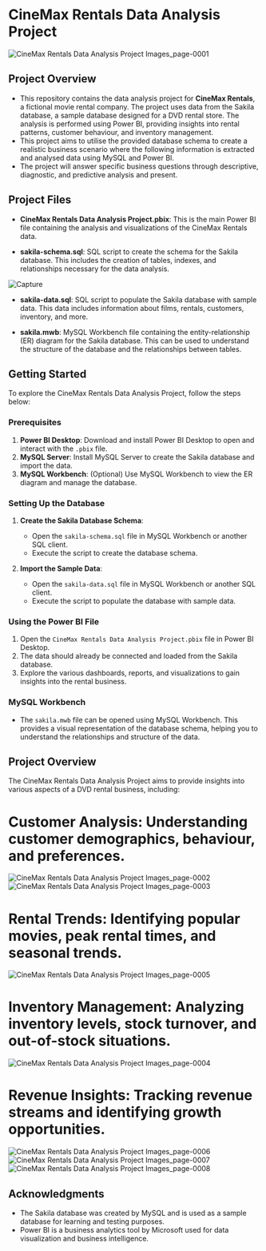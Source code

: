 # CineMax Rentals Data Analysis Project
![CineMax Rentals Data Analysis Project Images_page-0001](https://github.com/user-attachments/assets/46d38975-4bf1-4a87-8617-ee6c87a372bd)

## Project Overview
* This repository contains the data analysis project for **CineMax Rentals**, a fictional movie rental company. The project uses data from the Sakila database, a sample database designed for a DVD rental store. The analysis is performed using Power BI, providing insights into rental patterns, customer behaviour, and inventory management.
* This project aims to utilise the provided database schema to create a realistic business scenario where the following information is extracted and analysed data using MySQL and Power BI.
* The project will answer specific business questions through descriptive, diagnostic, and predictive analysis and present.

## Project Files

- **CineMax Rentals Data Analysis Project.pbix**: This is the main Power BI file containing the analysis and visualizations of the CineMax Rentals data.
  
- **sakila-schema.sql**: SQL script to create the schema for the Sakila database. This includes the creation of tables, indexes, and relationships necessary for the data analysis.

![Capture](https://github.com/user-attachments/assets/8ff3f304-a79c-4bfe-91da-b38fa89449a1)


- **sakila-data.sql**: SQL script to populate the Sakila database with sample data. This data includes information about films, rentals, customers, inventory, and more.

- **sakila.mwb**: MySQL Workbench file containing the entity-relationship (ER) diagram for the Sakila database. This can be used to understand the structure of the database and the relationships between tables.

## Getting Started

To explore the CineMax Rentals Data Analysis Project, follow the steps below:

### Prerequisites

1. **Power BI Desktop**: Download and install Power BI Desktop to open and interact with the `.pbix` file.
2. **MySQL Server**: Install MySQL Server to create the Sakila database and import the data.
3. **MySQL Workbench**: (Optional) Use MySQL Workbench to view the ER diagram and manage the database.

### Setting Up the Database

1. **Create the Sakila Database Schema**:
   - Open the `sakila-schema.sql` file in MySQL Workbench or another SQL client.
   - Execute the script to create the database schema.

2. **Import the Sample Data**:
   - Open the `sakila-data.sql` file in MySQL Workbench or another SQL client.
   - Execute the script to populate the database with sample data.

### Using the Power BI File

1. Open the `CineMax Rentals Data Analysis Project.pbix` file in Power BI Desktop.
2. The data should already be connected and loaded from the Sakila database.
3. Explore the various dashboards, reports, and visualizations to gain insights into the rental business.

### MySQL Workbench

- The `sakila.mwb` file can be opened using MySQL Workbench. This provides a visual representation of the database schema, helping you to understand the relationships and structure of the data.

## Project Overview

The CineMax Rentals Data Analysis Project aims to provide insights into various aspects of a DVD rental business, including:

# Customer Analysis: Understanding customer demographics, behaviour, and preferences.
![CineMax Rentals Data Analysis Project Images_page-0002](https://github.com/user-attachments/assets/1e6f6797-19a0-46d6-a1ec-11e59cb1c2c7)![CineMax Rentals Data Analysis Project Images_page-0003](https://github.com/user-attachments/assets/8f60fa8a-fedb-4585-beb5-87b347170848)



# Rental Trends: Identifying popular movies, peak rental times, and seasonal trends.
  ![CineMax Rentals Data Analysis Project Images_page-0005](https://github.com/user-attachments/assets/34d5b141-867c-4170-a22b-8b9a03289b49)

# Inventory Management: Analyzing inventory levels, stock turnover, and out-of-stock situations.
![CineMax Rentals Data Analysis Project Images_page-0004](https://github.com/user-attachments/assets/e0f0e6e0-7e3b-4580-9b8d-ed1da4865783)

# Revenue Insights: Tracking revenue streams and identifying growth opportunities.
![CineMax Rentals Data Analysis Project Images_page-0006](https://github.com/user-attachments/assets/6f8b5d84-d4f3-4224-ac96-a40e8ca6cc20)![CineMax Rentals Data Analysis Project Images_page-0007](https://github.com/user-attachments/assets/635ff61f-9551-487d-9009-c4176658ed9e)![CineMax Rentals Data Analysis Project Images_page-0008](https://github.com/user-attachments/assets/b78f4e5f-576a-4f75-9f47-1a6460da1fcb)

## Acknowledgments

- The Sakila database was created by MySQL and is used as a sample database for learning and testing purposes.
- Power BI is a business analytics tool by Microsoft used for data visualization and business intelligence.

